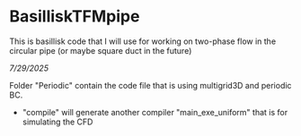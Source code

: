# BasilliskTFMpipe

This is basillisk code that I will use for working on two-phase flow in the circular pipe (or maybe square duct in the future)

*7/29/2025*

Folder "Periodic" contain the code file that is using multigrid3D and periodic BC. 

 - "compile" will generate another compiler "main_exe_uniform" that is for simulating the CFD  
  

